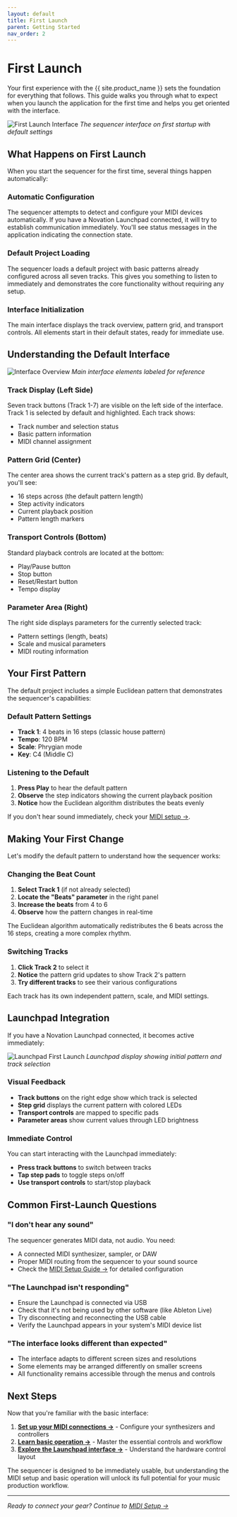 ```yaml
---
layout: default
title: First Launch
parent: Getting Started
nav_order: 2
---
```


# First Launch

Your first experience with the {{ site.product_name }} sets the foundation for everything that follows. This guide walks you through what to expect when you launch the application for the first time and helps you get oriented with the interface.

![First Launch Interface](docs/img/first-launch-interface.jpg)
*The sequencer interface on first startup with default settings*

## What Happens on First Launch

When you start the sequencer for the first time, several things happen automatically:

### Automatic Configuration

The sequencer attempts to detect and configure your MIDI devices automatically. If you have a Novation Launchpad connected, it will try to establish communication immediately. You'll see status messages in the application indicating the connection state.

### Default Project Loading

The sequencer loads a default project with basic patterns already configured across all seven tracks. This gives you something to listen to immediately and demonstrates the core functionality without requiring any setup.

### Interface Initialization

The main interface displays the track overview, pattern grid, and transport controls. All elements start in their default states, ready for immediate use.

## Understanding the Default Interface

![Interface Overview](docs/img/interface-overview-labeled.jpg)
*Main interface elements labeled for reference*

### Track Display (Left Side)

Seven track buttons (Track 1-7) are visible on the left side of the interface. Track 1 is selected by default and highlighted. Each track shows:

- Track number and selection status
- Basic pattern information
- MIDI channel assignment

### Pattern Grid (Center)

The center area shows the current track's pattern as a step grid. By default, you'll see:

- 16 steps across (the default pattern length)
- Step activity indicators
- Current playback position
- Pattern length markers

### Transport Controls (Bottom)

Standard playback controls are located at the bottom:

- Play/Pause button
- Stop button
- Reset/Restart button
- Tempo display

### Parameter Area (Right)

The right side displays parameters for the currently selected track:

- Pattern settings (length, beats)
- Scale and musical parameters
- MIDI routing information

## Your First Pattern

The default project includes a simple Euclidean pattern that demonstrates the sequencer's capabilities:

### Default Pattern Settings

- **Track 1**: 4 beats in 16 steps (classic house pattern)
- **Tempo**: 120 BPM
- **Scale**: Phrygian mode
- **Key**: C4 (Middle C)

### Listening to the Default

1. **Press Play** to hear the default pattern
2. **Observe** the step indicators showing the current playback position
3. **Notice** how the Euclidean algorithm distributes the beats evenly

If you don't hear sound immediately, check your [MIDI setup →](../midi-setup.html).

## Making Your First Change

Let's modify the default pattern to understand how the sequencer works:

### Changing the Beat Count

1. **Select Track 1** (if not already selected)
2. **Locate the "Beats" parameter** in the right panel
3. **Increase the beats** from 4 to 6
4. **Observe** how the pattern changes in real-time

The Euclidean algorithm automatically redistributes the 6 beats across the 16 steps, creating a more complex rhythm.

### Switching Tracks

1. **Click Track 2** to select it
2. **Notice** the pattern grid updates to show Track 2's pattern
3. **Try different tracks** to see their various configurations

Each track has its own independent pattern, scale, and MIDI settings.

## Launchpad Integration

If you have a Novation Launchpad connected, it becomes active immediately:

![Launchpad First Launch](docs/img/launchpad-first-launch.jpg)
*Launchpad display showing initial pattern and track selection*

### Visual Feedback

- **Track buttons** on the right edge show which track is selected
- **Step grid** displays the current pattern with colored LEDs
- **Transport controls** are mapped to specific pads
- **Parameter areas** show current values through LED brightness

### Immediate Control

You can start interacting with the Launchpad immediately:

- **Press track buttons** to switch between tracks
- **Tap step pads** to toggle steps on/off
- **Use transport controls** to start/stop playback

## Common First-Launch Questions

### "I don't hear any sound"

The sequencer generates MIDI data, not audio. You need:

- A connected MIDI synthesizer, sampler, or DAW
- Proper MIDI routing from the sequencer to your sound source
- Check the [MIDI Setup Guide →](../midi-setup.html) for detailed configuration

### "The Launchpad isn't responding"

- Ensure the Launchpad is connected via USB
- Check that it's not being used by other software (like Ableton Live)
- Try disconnecting and reconnecting the USB cable
- Verify the Launchpad appears in your system's MIDI device list

### "The interface looks different than expected"

- The interface adapts to different screen sizes and resolutions
- Some elements may be arranged differently on smaller screens
- All functionality remains accessible through the menus and controls

## Next Steps

Now that you're familiar with the basic interface:

1. **[Set up your MIDI connections →](../midi-setup.html)** - Configure your synthesizers and controllers
2. **[Learn basic operation →](basic-operation.html)** - Master the essential controls and workflow
3. **[Explore the Launchpad interface →](../launchpad/pad-layout.html)** - Understand the hardware control layout

The sequencer is designed to be immediately usable, but understanding the MIDI setup and basic operation will unlock its full potential for your music production workflow.

---

*Ready to connect your gear? Continue to [MIDI Setup →](../midi-setup.html)*
